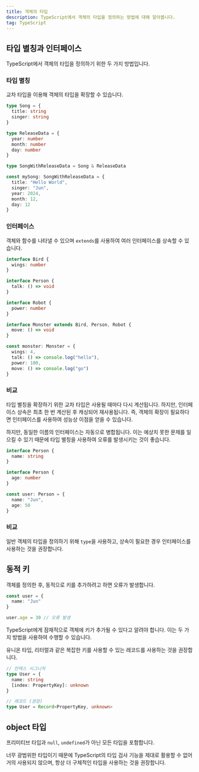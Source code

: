 ```yaml
---
title: 객체의 타입
description: TypeScript에서 객체의 타입을 정의하는 방법에 대해 알아봅니다.
tag: TypeScript
---
```


## 타입 별칭과 인터페이스

TypeScript에서 객체의 타입을 정의하기 위한 두 가지 방법입니다.

### 타입 별칭

교차 타입을 이용해 객체의 타입을 확장할 수 있습니다.

```ts
type Song = {
  title: string
  singer: string
}

type ReleaseData = {
  year: number
  month: number
  day: number
}

type SongWithReleaseData = Song & ReleaseData

const mySong: SongWithReleaseData = {
  title: "Hello World",
  singer: "Jun",
  year: 2024,
  month: 12,
  day: 12
}
```

### 인터페이스

객체와 함수를 나타낼 수 있으며 `extends`를 사용하여 여러 인터페이스를 상속할 수 있습니다.

```ts
interface Bird {
  wings: number
}

interface Person {
  talk: () => void
}

interface Robot {
  power: number
}

interface Monster extends Bird, Person, Robot {
  move: () => void
}

const monster: Monster = {
  wings: 4,
  talk: () => console.log("hello"),
  power: 100,
  move: () => console.log("go")
}
```

### 비교

타입 별칭을 확장하기 위한 교차 타입은 사용될 때마다 다시 계산됩니다. 하지만, 인터페이스 상속은 최초 한 번 계산된 후 캐싱되어 재사용됩니다. 즉, 객체의 확장이 필요하다면 인터페이스를 사용하여 성능상 이점을 얻을 수 있습니다.

하지만, 동일한 이름의 인터페이스는 자동으로 병합됩니다. 이는 예상치 못한 문제를 일으킬 수 있기 때문에 타입 별칭을 사용하여 오류를 발생시키는 것이 좋습니다.

```ts
interface Person {
  name: string
}

interface Person {
  age: number
}

const user: Person = {
  name: "Jun",
  age: 50
}
```
### 비교

일반 객체의 타입을 정의하기 위해 `type`을 사용하고, 상속이 필요한 경우 인터페이스를 사용하는 것을 권장합니다.

## 동적 키

객체를 정의한 후, 동적으로 키를 추가하려고 하면 오류가 발생합니다.

```ts
const user = {
  name: "Jun"
}

user.age = 30 // 오류 발생
```

TypeScript에게 잠재적으로 객체에 키가 추가될 수 있다고 알려야 합니다. 이는 두 가지 방법을 사용하여 수행할 수 있습니다.

유니온 타입, 리터럴과 같은 복잡한 키를 사용할 수 있는 레코드를 사용하는 것을 권장합니다.

```ts
// 인덱스 시그니처
type User = {
  name: string
  [index: PropertyKey]: unknown
}

// 레코드 (권장)
type User = Record<PropertyKey, unknown>
```

## object 타입

프리미티브 타입과 `null`, `undefined`가 아닌 모든 타입을 포함합니다.

너무 광범위한 타입이기 때문에 TypeScript의 타입 검사 기능을 제대로 활용할 수 없어 거의 사용되지 않으며, 항상 더 구체적인 타입을 사용하는 것을 권장합니다.

